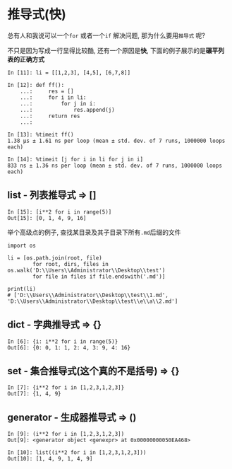 # 推导式\(快\)

总有人和我说可以一个`for` 或者一个`if` 解决问题, 那为什么要用`推导式` 呢?

不只是因为写成一行显得比较酷, 还有一个原因是**快**, 下面的例子展示的是**碾平列表的正确方式**

```
In [11]: li = [[1,2,3], [4,5], [6,7,8]]

In [12]: def ff():
    ...:     res = []
    ...:     for i in li:
    ...:         for j in i:
    ...:             res.append(j)
    ...:     return res
    ...: 

In [13]: %timeit ff()
1.38 µs ± 1.61 ns per loop (mean ± std. dev. of 7 runs, 1000000 loops each)

In [14]: %timeit [j for i in li for j in i]
833 ns ± 1.36 ns per loop (mean ± std. dev. of 7 runs, 1000000 loops each)
```

## list - 列表推导式 =&gt; \[\]

```
In [15]: [i**2 for i in range(5)]
Out[15]: [0, 1, 4, 9, 16]
```

举个高级点的例子, 查找某目录及其子目录下所有`.md`后缀的文件

```
import os

li = [os.path.join(root, file)
        for root, dirs, files in os.walk('D:\\Users\\Administrator\\Desktop\\test')
        for file in files if file.endswith('.md')]

print(li)
# ['D:\\Users\\Administrator\\Desktop\\test\\1.md', 'D:\\Users\\Administrator\\Desktop\\test\\e\\a\\2.md']
```

## dict - 字典推导式 =&gt; {}

```
In [6]: {i: i**2 for i in range(5)}
Out[6]: {0: 0, 1: 1, 2: 4, 3: 9, 4: 16}
```

## set - 集合推导式\(这个真的不是括号\) =&gt; {}

```
In [7]: {i**2 for i in [1,2,3,1,2,3]}
Out[7]: {1, 4, 9}
```

## generator - 生成器推导式 =&gt; \(\)

```
In [9]: (i**2 for i in [1,2,3,1,2,3])
Out[9]: <generator object <genexpr> at 0x00000000050EA468>

In [10]: list((i**2 for i in [1,2,3,1,2,3]))
Out[10]: [1, 4, 9, 1, 4, 9]
```



